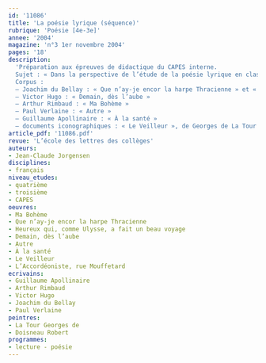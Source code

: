 ```yaml
---
id: '11086'
title: 'La poésie lyrique (séquence)'
rubrique: 'Poésie [4e-3e]'
annee: '2004'
magazine: 'n°3 1er novembre 2004'
pages: '18'
description: 
  'Préparation aux épreuves de didactique du CAPES interne.
  Sujet : « Dans la perspective de l’étude de la poésie lyrique en classe de troisième, vous entreprendrez l’étude du corpus suivant. Vous en proposerez une exploitation didactique sous la forme d’un projet de séquence incluant une séance d’étude de la langue. »
  Corpus :
  – Joachim du Bellay : « Que n’ay-je encor la harpe Thracienne » et « Heureux qui, comme Ulysse, a fait un beau voyage »
  – Victor Hugo : « Demain, dès l’aube »
  – Arthur Rimbaud : « Ma Bohème »
  – Paul Verlaine : « Autre »
  – Guillaume Apollinaire : « À la santé »
  – documents iconographiques : « Le Veilleur », de Georges de La Tour et « L’Accordéoniste, rue Mouffetard », de Robert Doisneau'
article_pdf: '11086.pdf'
revue: 'L’école des lettres des collèges'
auteurs:
- Jean-Claude Jorgensen
disciplines:
- français
niveau_etudes:
- quatrième
- troisième
- CAPES
oeuvres:
- Ma Bohème
- Que n’ay-je encor la harpe Thracienne
- Heureux qui, comme Ulysse, a fait un beau voyage
- Demain, dès l’aube
- Autre
- À la santé 
- Le Veilleur
- L’Accordéoniste, rue Mouffetard
ecrivains:
- Guillaume Apollinaire
- Arthur Rimbaud
- Victor Hugo
- Joachim du Bellay
- Paul Verlaine
peintres:
- La Tour Georges de
- Doisneau Robert
programmes:
- lecture - poésie
---
```

